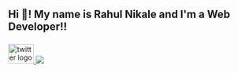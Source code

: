 <h2 align="left">Hi 👋! My name is Rahul Nikale and I'm a Web Developer!!</h2>

###

<div align="left">
  <a href="https://x.com/RahulNikale25?t=lGSGFKyy2p1DwNytVCSaCw&s=09" target="_blank">
    <img src="https://raw.githubusercontent.com/maurodesouza/profile-readme-generator/master/src/assets/icons/social/twitter/default.svg" width="52" height="40" alt="twitter logo"  />
  </a>
  <a herf="https://www.linkedin.com/in/rahul-nikale-158657241?utm_source=share&utm_campaign=share_via&utm_content=profile&utm_medium=android_app" target="_blank">
    <img src="https://www.google.com/url?sa=i&url=https%3A%2F%2Fwww.rawpixel.com%2Fsearch%2Flinkedin%2520icon%2520png&psig=AOvVaw2_9fWx-2AbBeyoD6-mewsR&ust=1727839664076000&source=images&cd=vfe&opi=89978449&ved=0CBEQjRxqFwoTCMCLj7-e7IgDFQAAAAAdAAAAABAE" />
  </a>
</div>

###
